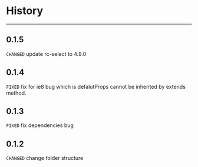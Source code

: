 # History

---

## 0.1.5
`CHANGED` update rc-select to 4.9.0 

## 0.1.4

`FIXED` fix for ie8 bug which is defalutProps cannot be inherited by extends method.

## 0.1.3

`FIXED` fix dependencies bug

## 0.1.2

`CHANGED` change folder structure
